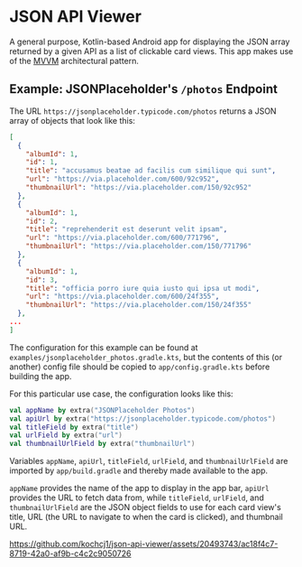 # JSON API Viewer

A general purpose, Kotlin-based Android app for displaying the JSON array returned by a given API as a list of clickable card views. This app makes use of the [MVVM](https://en.wikipedia.org/wiki/Model%E2%80%93view%E2%80%93viewmodel) architectural pattern.

## Example: JSONPlaceholder's `/photos` Endpoint

The URL `https://jsonplaceholder.typicode.com/photos` returns a JSON array of objects that look like this:

```json
[
  {
    "albumId": 1,
    "id": 1,
    "title": "accusamus beatae ad facilis cum similique qui sunt",
    "url": "https://via.placeholder.com/600/92c952",
    "thumbnailUrl": "https://via.placeholder.com/150/92c952"
  },
  {
    "albumId": 1,
    "id": 2,
    "title": "reprehenderit est deserunt velit ipsam",
    "url": "https://via.placeholder.com/600/771796",
    "thumbnailUrl": "https://via.placeholder.com/150/771796"
  },
  {
    "albumId": 1,
    "id": 3,
    "title": "officia porro iure quia iusto qui ipsa ut modi",
    "url": "https://via.placeholder.com/600/24f355",
    "thumbnailUrl": "https://via.placeholder.com/150/24f355"
  },
...
]
```

The configuration for this example can be found at `examples/jsonplaceholder_photos.gradle.kts`, but the contents of this (or another) config file should be copied to `app/config.gradle.kts` before building the app.

For this particular use case, the configuration looks like this:
```kotlin
val appName by extra("JSONPlaceholder Photos")
val apiUrl by extra("https://jsonplaceholder.typicode.com/photos")
val titleField by extra("title")
val urlField by extra("url")
val thumbnailUrlField by extra("thumbnailUrl")
```

Variables `appName`, `apiUrl`, `titleField`, `urlField`, and `thumbnailUrlField` are imported by `app/build.gradle` and thereby made available to the app.

`appName` provides the name of the app to display in the app bar, `apiUrl` provides the URL to fetch data from, while `titleField`, `urlField`, and `thumbnailUrlField` are the JSON object fields to use for each card view's title, URL (the URL to navigate to when the card is clicked), and thumbnail URL.

https://github.com/kochcj1/json-api-viewer/assets/20493743/ac18f4c7-8719-42a0-af9b-c4c2c9050726
